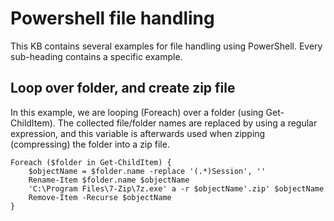 # Powershell file handling

This KB contains several examples for file handling using PowerShell. Every sub-heading contains a specific example.

## Loop over folder, and create zip file

In this example, we are looping (Foreach) over a folder (using Get-ChildItem). The collected file/folder names are replaced by using a regular expression, and this variable is afterwards used when zipping (compressing) the folder into a zip file.

```
Foreach ($folder in Get-ChildItem) {
    $objectName = $folder.name -replace '(.*)Session', ''
    Rename-Item $folder.name $objectName
    'C:\Program Files\7-Zip\7z.exe' a -r $objectName'.zip' $objectName
    Remove-Item -Recurse $objectName
}
```
